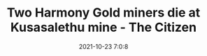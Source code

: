 ---
"title": "Two Harmony Gold miners die at Kusasalethu mine - The Citizen"
"date": "2021-10-23 7:0:8"
"feed_name": "GOOGLENEWSMINING"
"feed_website": "https://news.google.com/search?q=mining%2Bincident&hl=en-US&gl=US&ceid=US:en"
"feed_rss": "https://news.google.com/rss/search?q=mining%2Bincident&hl=en-US&gl=US&ceid=US:en"
"link": "https://www.citizen.co.za/news/south-africa/2874281/two-harmony-gold-miners-die-at-kusasalethu-mine/"
"source": "{'href': 'https://www.citizen.co.za', 'title': 'The Citizen'}"
"file": "_posts/2021-1-1-0b4296db718feb17526174d8ba64b7866ee9afac.md"
"accident": "1"
"drilling": "1"
"represented_by": "0"
"dead": "2"
"injured": "0"
"arrested": "0"
"place": "kusasalethu"
"where": "mining site"
"causes": "fall"
"place_uri": "unknown place"
---